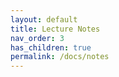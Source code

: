 ```yaml
---
layout: default
title: Lecture Notes
nav_order: 3
has_children: true
permalink: /docs/notes
---
```

